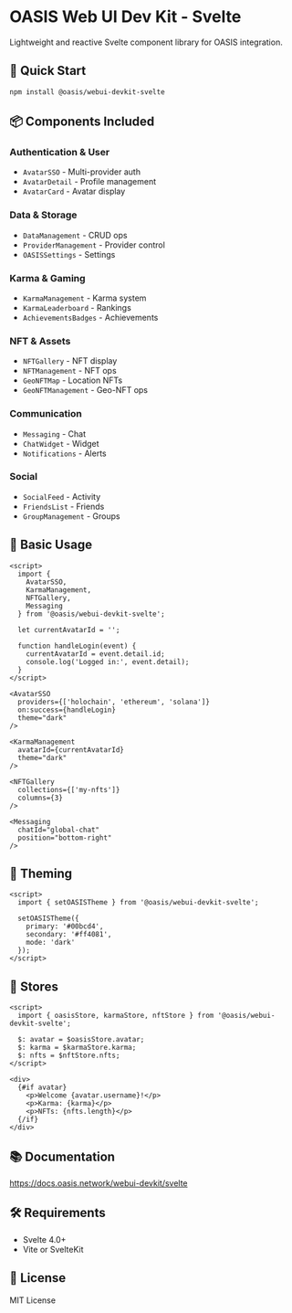 # OASIS Web UI Dev Kit - Svelte

Lightweight and reactive Svelte component library for OASIS integration.

## 🚀 Quick Start

```bash
npm install @oasis/webui-devkit-svelte
```

## 📦 Components Included

### Authentication & User
- `AvatarSSO` - Multi-provider auth
- `AvatarDetail` - Profile management
- `AvatarCard` - Avatar display

### Data & Storage
- `DataManagement` - CRUD ops
- `ProviderManagement` - Provider control
- `OASISSettings` - Settings

### Karma & Gaming
- `KarmaManagement` - Karma system
- `KarmaLeaderboard` - Rankings
- `AchievementsBadges` - Achievements

### NFT & Assets
- `NFTGallery` - NFT display
- `NFTManagement` - NFT ops
- `GeoNFTMap` - Location NFTs
- `GeoNFTManagement` - Geo-NFT ops

### Communication
- `Messaging` - Chat
- `ChatWidget` - Widget
- `Notifications` - Alerts

### Social
- `SocialFeed` - Activity
- `FriendsList` - Friends
- `GroupManagement` - Groups

## 📖 Basic Usage

```svelte
<script>
  import { 
    AvatarSSO, 
    KarmaManagement, 
    NFTGallery,
    Messaging 
  } from '@oasis/webui-devkit-svelte';
  
  let currentAvatarId = '';
  
  function handleLogin(event) {
    currentAvatarId = event.detail.id;
    console.log('Logged in:', event.detail);
  }
</script>

<AvatarSSO
  providers={['holochain', 'ethereum', 'solana']}
  on:success={handleLogin}
  theme="dark"
/>

<KarmaManagement 
  avatarId={currentAvatarId}
  theme="dark"
/>

<NFTGallery 
  collections={['my-nfts']}
  columns={3}
/>

<Messaging
  chatId="global-chat"
  position="bottom-right"
/>
```

## 🎨 Theming

```svelte
<script>
  import { setOASISTheme } from '@oasis/webui-devkit-svelte';
  
  setOASISTheme({
    primary: '#00bcd4',
    secondary: '#ff4081',
    mode: 'dark'
  });
</script>
```

## 🔧 Stores

```svelte
<script>
  import { oasisStore, karmaStore, nftStore } from '@oasis/webui-devkit-svelte';
  
  $: avatar = $oasisStore.avatar;
  $: karma = $karmaStore.karma;
  $: nfts = $nftStore.nfts;
</script>

<div>
  {#if avatar}
    <p>Welcome {avatar.username}!</p>
    <p>Karma: {karma}</p>
    <p>NFTs: {nfts.length}</p>
  {/if}
</div>
```

## 📚 Documentation

https://docs.oasis.network/webui-devkit/svelte

## 🛠️ Requirements

- Svelte 4.0+
- Vite or SvelteKit

## 📄 License

MIT License

